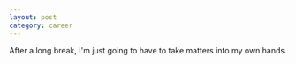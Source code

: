 ```yaml
---
layout: post
category: career
---
```


After a long break,  I'm just going to have to take matters into my own hands.